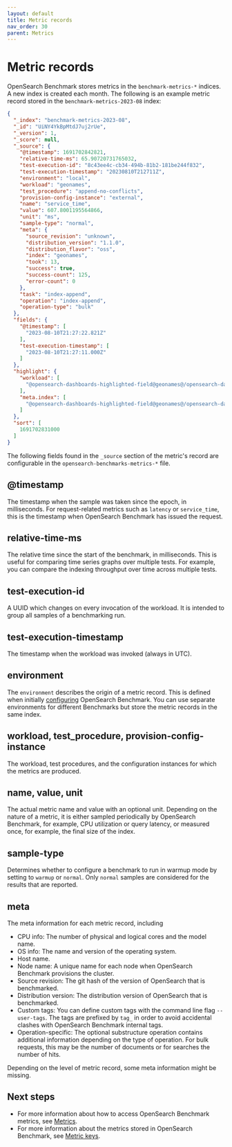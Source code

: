 ```yaml
---
layout: default
title: Metric records
nav_order: 30
parent: Metrics
---
```


# Metric records

OpenSearch Benchmark stores metrics in the `benchmark-metrics-*` indices. A new index is created each month. The following is an example metric record stored in the `benchmark-metrics-2023-08` index:

```json
{
  "_index": "benchmark-metrics-2023-08",
  "_id": "UiNY4YkBpMtdJ7uj2rUe",
  "_version": 1,
  "_score": null,
  "_source": {
    "@timestamp": 1691702842821,
    "relative-time-ms": 65.90720731765032,
    "test-execution-id": "8c43ee4c-cb34-494b-81b2-181be244f832",
    "test-execution-timestamp": "20230810T212711Z",
    "environment": "local",
    "workload": "geonames",
    "test_procedure": "append-no-conflicts",
    "provision-config-instance": "external",
    "name": "service_time",
    "value": 607.8001195564866,
    "unit": "ms",
    "sample-type": "normal",
    "meta": {
      "source_revision": "unknown",
      "distribution_version": "1.1.0",
      "distribution_flavor": "oss",
      "index": "geonames",
      "took": 13,
      "success": true,
      "success-count": 125,
      "error-count": 0
    },
    "task": "index-append",
    "operation": "index-append",
    "operation-type": "bulk"
  },
  "fields": {
    "@timestamp": [
      "2023-08-10T21:27:22.821Z"
    ],
    "test-execution-timestamp": [
      "2023-08-10T21:27:11.000Z"
    ]
  },
  "highlight": {
    "workload": [
      "@opensearch-dashboards-highlighted-field@geonames@/opensearch-dashboards-highlighted-field@"
    ],
    "meta.index": [
      "@opensearch-dashboards-highlighted-field@geonames@/opensearch-dashboards-highlighted-field@"
    ]
  },
  "sort": [
    1691702831000
  ]
}
```

The following fields found in the `_source` section of the metric's record are configurable in the `opensearch-benchmarks-metrics-*` file.

## @timestamp

The timestamp when the sample was taken since the epoch, in milliseconds. For request-related metrics such as `latency` or `service_time`, this is the timestamp when OpenSearch Benchmark has issued the request.

## relative-time-ms

The relative time since the start of the benchmark, in milliseconds. This is useful for comparing time series graphs over multiple tests. For example, you can compare the indexing throughput over time across multiple tests. 

## test-execution-id

A UUID which changes on every invocation of the workload. It is intended to group all samples of a benchmarking run.

## test-execution-timestamp

The timestamp when the workload was invoked (always in UTC).

## environment

The `environment` describes the origin of a metric record. This is defined when initially [configuring]({{site.url}}{{site.baseurl}}/benchmark/configuring-benchmark/) OpenSearch Benchmark. You can use separate environments for different Benchmarks but store the metric records in the same index.

## workload, test_procedure, provision-config-instance

The workload, test procedures, and the configuration instances for which the metrics are produced.

## name, value, unit

The actual metric name and value with an optional unit. Depending on the nature of a metric, it is either sampled periodically by OpenSearch Benchmark, for example, CPU utilization or query latency, or measured once, for example, the final size of the index.

## sample-type

Determines whether to configure a benchmark to run in warmup mode by setting to `warmup` or `normal`. Only `normal` samples are considered for the results that are reported.

## meta

The meta information for each metric record, including

- CPU info: The number of physical and logical cores and the model name.
- OS info: The name and version of the operating system.
- Host name.
- Node name: A unique name for each node when OpenSearch Benchmark provisions the cluster.
- Source revision: The git hash of the version of OpenSearch that is benchmarked. 
- Distribution version: The distribution version of OpenSearch that is benchmarked. 
- Custom tags: You can define custom tags with the command line flag `--user-tags`. The tags are prefixed by `tag_` in order to avoid accidental clashes with OpenSearch Benchmark internal tags.
- Operation-specific: The optional substructure operation contains additional information depending on the type of operation. For bulk requests, this may be the number of documents or for searches the number of hits.

Depending on the level of metric record, some meta information might be missing.

## Next steps

- For more information about how to access OpenSearch Benchmark metrics, see [Metrics]({{site.url}}{{site.baseurl}}/benchmark/metrics/index/).
- For more information about the metrics stored in OpenSearch Benchmark, see [Metric keys]({{site.url}}{{site.baseurl}}/benchmark/metrics/metric-keys).

